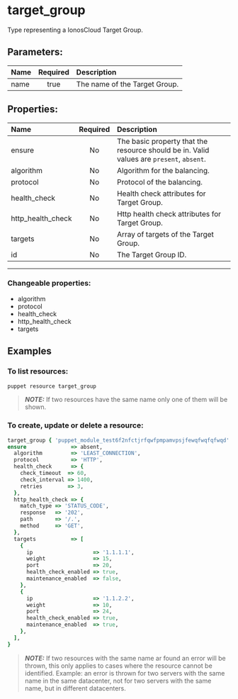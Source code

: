 # target_group

Type representing a IonosCloud Target Group.

## Parameters:

| Name | Required | Description |
| :--- | :-: | :--- |
| name | true | The name of the Target Group.   |

## Properties:

| Name | Required | Description |
| :--- | :-: | :--- |
| ensure | No | The basic property that the resource should be in.  Valid values are `present`, `absent`.  |
| algorithm | No | Algorithm for the balancing.   |
| protocol | No | Protocol of the balancing.   |
| health_check | No | Health check attributes for Target Group.   |
| http_health_check | No | Http health check attributes for Target Group.   |
| targets | No | Array of targets of the Target Group.   |
| id | No | The Target Group ID.   |
***


### Changeable properties:

* algorithm
* protocol
* health_check
* http_health_check
* targets


## Examples

### To list resources:
```bash
puppet resource target_group
```
> **_NOTE:_** If two resources have the same name only one of them will be shown.


### To create, update or delete a resource:

```ruby
target_group { 'puppet_module_test6f2nfctjrfqwfpmpamvpsjfewqfwqfqfwqd':
ensure              => absent,
  algorithm         => 'LEAST_CONNECTION',
  protocol          => 'HTTP',
  health_check      => {
    check_timeout  => 60,
    check_interval => 1400,
    retries        => 3,
  },
  http_health_check => {
    match_type => 'STATUS_CODE',
    response   => '202',
    path       => '/.',
    method     => 'GET',
  },
  targets           => [
    {
      ip                   => '1.1.1.1',
      weight               => 15,
      port                 => 20,
      health_check_enabled => true,
      maintenance_enabled  => false,
    },
    {
      ip                   => '1.1.2.2',
      weight               => 10,
      port                 => 24,
      health_check_enabled => true,
      maintenance_enabled  => true,
    },
  ],
}

```
> **_NOTE:_** If two resources with the same name ar found an error will be thrown, this only applies to cases where the resource cannot be identified. Example: an error is thrown for two servers with the same name in the same datacenter, not for two servers with the same name, but in different datacenters.

